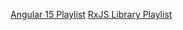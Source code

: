 [Angular 15 Playlist](https://www.youtube.com/playlist?list=PLQVXoXFVVtp1DcC4z0euk71_ICphrOEFV)
[RxJS Library Playlist](https://www.youtube.com/playlist?list=PLQVXoXFVVtp1v1_D_8ocGOsWFGvK1Ha-E)
